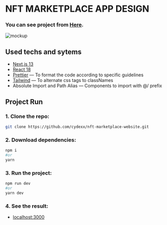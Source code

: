 

# NFT MARKETPLACE APP DESIGN

### You can see project from [Here](https://cydex-nft-marketplace.netlify.app/).
![mockup](./assets/mockap.png)
## Used techs and sytems

- [Next.js 13](https://github.com/vercel/next.js/)
- [React 18](https://github.com/facebook/react)
- [Prettier](https://github.com/prettier/prettier) — To format the code according to specific guidelines
- [Tailwind](https://tailwindcss.com/) — To alternate css tags to classNames
- Absolute Import and Path Alias — Components to import with @/ prefix

## Project Run

### 1. Clone the repo:

```bash
git clone https://github.com/cydexx/nft-marketplace-website.git
```

### 2. Download dependencies:

```bash
npm i
#or
yarn
```

### 3. Run the project:

```bash
npm run dev
#or
yarn dev
```

### 4. See the result:

- [localhost:3000](http://localhost:3000/)

